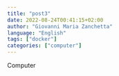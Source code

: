 ```yaml
---
title: "post3"
date: 2022-08-24T00:41:15+02:00
author: "Giovanni Maria Zanchetta"
language: "English"
tags: ["docker"]
categories: ["computer"]
---
```


Computer
